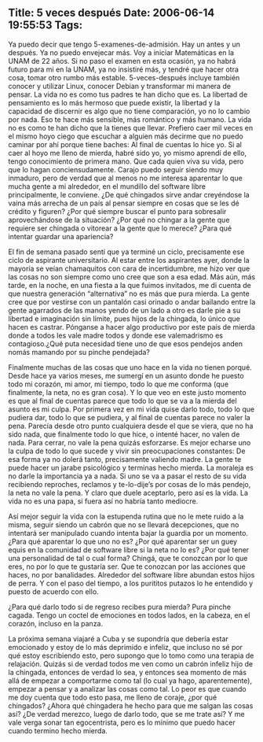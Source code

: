 Title: 5 veces después
Date: 2006-06-14 19:55:53
Tags: 
---
<p>Ya puedo decir que tengo 5-examenes-de-admisión. Hay un antes y un después. Ya no puedo envejecar más. Voy a iniciar Matemáticas en la UNAM de 22 años. Si no paso el examen en esta ocasión, ya no habrá futuro para mi en la UNAM, ya no insistiré más, y tendré que hacer otra cosa, tomar otro rumbo más estable. 5-veces-después incluye también conocer y utilizar Linux, conocer Debian y transformar mi manera de pensar. La vida no es como tus padres te han dicho que es. La libertad de pensamiento es lo más hermoso que puede existir, la libertad y la capacidad de discernir es algo que no tiene comparación, yo no lo cambio por nada. Eso te hace más sensible, más romántico y más humano. La vida no es como te han dicho que la tienes que llevar. Prefiero caer mil veces en el mismo hoyo ciego que escuchar a alguien más decirme que no puedo caminar por ahí porque tiene baches: Al final de cuentas lo hice yo. Si al caer al hoyo me lleno de mierda, habré sido yo, yo mismo aprendí de ello, tengo conocimiento de primera mano. Que cada quien viva su vida, pero que lo hagan conciensudamente. Carajo puedo seguir siendo muy inmaduro, pero de verdad que al menos no me interesa aparentar lo que mucha gente a mi alrededor, en el mundillo del software libre principalmente, le conviene. ¿De qué chingados sirve andar creyéndose la vaina más arrecha de un país al pensar siempre en cosas que se les dé crédito y figuren? ¿Por qué siempre buscar el punto para sobresalir aprovechándose de la situación? ¿Por qué no chingar a la gente que requiere ser chingada o vitorear a la gente que lo merece? ¿Para qué intentar guardar una apariencia?</p>

<p>El fin de semana pasado sentí que ya terminé un ciclo, precisamente ese ciclo de aspirante universitario. Al estar entre los aspirantes ayer, donde la mayoría se veían chamaquitos con cara de incertidumbre, me hizo ver que las cosas no son siempre como uno cree que son a esa edad. Más aún, más tarde, en la noche, en una fiesta a la que fuimos invitados, me di cuenta de que nuestra generación &#8220;alternativa&#8221; no es más que pura mierda. La gente cree que por vestirse con un pantalón casi orinado o andar bailando entre la gente agarrados de las manos yendo de un lado a otro es darle pie a su libertad e imaginación sin límite, pues hijos de la chingada, lo único que hacen es castrar. Pónganse a hacer algo productivo por este país de mierda donde a todos les vale madre todos y donde ese valemadrismo es contagioso.¿Qué puta necesidad tiene uno de que esos pendejos anden nomás mamando por su pinche pendejada?</p>

<p>Finalmente muchas de las cosas que uno hace en la vida no tienen porqué. Desde hace ya varios meses, me sumergí en un asunto donde he puesto todo mi corazón, mi amor, mi tiempo, todo lo que me conforma (que finalmente, la neta, no es gran cosa). Y lo que veo en este justo momento es que al final de cuentas parece que todo lo que se va a la mierda del asunto es mi culpa. Por primera vez en mi vida quise darlo todo, todo lo que pudiera dar, todo lo que se pudiera, y al final de cuentas parece no valer la pena. Parecía desde otro punto cualquiera desde el que se viera, que no ha sido nada, que finalmente todo lo que hice, o intenté hacer, no valen de nada. Para cerrar, no vale la pena quizás esforzarse. Es mejor echarse uno la culpa de todo lo que sucede y vivir sin preocupaciones constantes: De esa forma ya no dolerá tanto, precisamente valiendo madre. La gente te puede hacer un jarabe psicológico y terminas hecho mierda. La moraleja es no darle la importancia ya a nada. Si uno se va a pasar el resto de su vida recibiendo reproches, reclamos y te-lo-dije&#8217;s por cosas de lo más pendejo, la neta no vale la pena. Y claro que duele aceptarlo, pero así es la vida. La vida no es una papa, si fuera así no habría tanto mediocre.</p>

<p>Así mejor seguir la vida con la estupenda rutina que no le mete ruido a la misma, seguir siendo un cabrón que no se llevará decepciones, que no intentará ser manipulado cuando intenta bajar la guardia por un momento. ¿Para qué aparentar lo que uno no es? ¿Por qué aparentar ser un guey equis en la comunidad de software libre si la neta no lo es? ¿Por qué tener una personalidad de tal o cual forma? Chingá, que te conozcan por lo que eres, no por lo que te gustaría ser. Que te conozcan por las acciones que haces, no por banalidades. Alrededor del software libre abundan estos hijos de perra. Y con el paso del tiempo, a los purititos putazos lo he entendido y puesto de acuerdo con ello.</p>

<p>¿Para qué darlo todo si de regreso recibes pura mierda? Pura pinche cagada. Tengo un coctel de emociones en todos lados, en la cabeza, en el corazón, incluso en la panza.</p>

<p>La próxima semana viajaré a Cuba y se supondría que debería estar emocionado y estoy de lo más deprimido e infeliz, que incluso no sé por qué estoy escribiendo esto, pero supongo que lo tomo como una terapia de relajación. Quizás si de verdad todos me ven como un cabrón infeliz hijo de la chingada, entonces de verdad lo sea, y entonces sea momento de más allá de empezar a comportarme como tal (lo cual ya hago, aparentemente), empezar a pensar y a analizar las cosas como tal. Lo peor es que cuando me doy cuenta que todo esto pasa, me lleno de coraje, ¿por qué chingados? ¿Ahora qué chingadera he hecho para que me salgan las cosas así? ¿De verdad merezco, luego de darlo todo, que se me trate así? Y me vale verga sonar tan egocentrista, pero es lo mínimo que puedo hacer cuando termino hecho mierda.</p>
